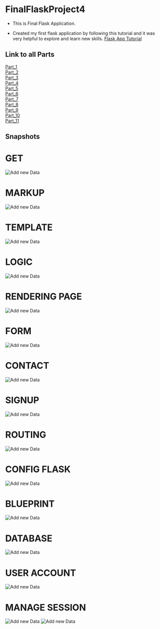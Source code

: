 # FinalFlaskProject4

- This is Final Flask Application.

- Created my first flask application by following this tutorial and it was very helpful to explore and learn new skills.
[Flask App Tutorial](https://hackersandslackers.com/your-first-flask-application)

## Link to all Parts
[Part_1](app)\
[Part_2](flask_jinja_tutorial)\
[Part_3](Flask_WTForms_tutorial)\
[Part_4](Routing_Flask)\
[Part_5](Configure_Flask)\
[Part_6](Flask_App_Factory)\
[Part_7](Flask_Blueprint_Tutorial)\
[Part_8](Flask_Assets_Tutorial)\
[Part_9](Flask_SQLAlchemy_Tutorial)\
[Part_10](FlaskLogin_Tutorial)\
[Part_11](Flask_Session_Tutorial)

## Snapshots

# GET
![Add new Data](Screenshots/1.PNG)
# MARKUP
![Add new Data](Screenshots/10.PNG)
# TEMPLATE
![Add new Data](Screenshots/11.PNG)
# LOGIC
![Add new Data](Screenshots/12.PNG)
# RENDERING PAGE
![Add new Data](Screenshots/2.PNG)
# FORM
![Add new Data](Screenshots/3.PNG)
# CONTACT
![Add new Data](Screenshots/4.PNG)
# SIGNUP
![Add new Data](Screenshots/5.PNG)
# ROUTING
![Add new Data](Screenshots/6.PNG)
# CONFIG FLASK
![Add new Data](Screenshots/7.PNG)
# BLUEPRINT
![Add new Data](Screenshots/8.PNG)
# DATABASE
![Add new Data](Screenshots/9.PNG)
# USER ACCOUNT
![Add new Data](Screenshots/14.PNG)
# MANAGE SESSION
![Add new Data](Screenshots/13.PNG)
![Add new Data](Screenshots/15.PNG)




